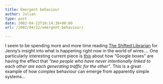 ```yaml
---
title: Emergent behaviour
author: Julian
type: post
date: 2002-04-22T10:14:38+00:00
url: /2002/04/22/emergent-behaviour/

---
```

I seem to be spending more and more time reading <a href="https://www.theshiftedlibrarian.com/" target="_blank">The Shifted Librarian</a> for Jenny&#8217;s insight into what is happening right now in the world of wires&#8230;. One particularly interesting current piece is <a href="https://www.theshiftedlibrarian.com/2002/04/22.html#a1483"  target="_blank">this</a> about how &#8220;Google boxes&#8221; are having the effect that _&#8220;two people who have never intentionally linked to each other are each generating traffic for the other&#8221;_. This is a great example of how complex behaviour can emerge from apparently simple systems&#8230;